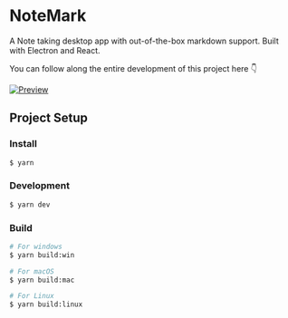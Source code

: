 # NoteMark

A Note taking desktop app with out-of-the-box markdown support. Built with Electron and React.

You can follow along the entire development of this project here 👇

[![Preview](https://github.com/gionathas/NoteMark/assets/16454253/c5072721-8c51-450d-ad74-431c65247715)](https://youtu.be/t8ane4BDyC8?si=QDnKwHR_REREtiSy)

## Project Setup

### Install

```bash
$ yarn
```

### Development

```bash
$ yarn dev
```

### Build

```bash
# For windows
$ yarn build:win

# For macOS
$ yarn build:mac

# For Linux
$ yarn build:linux
```